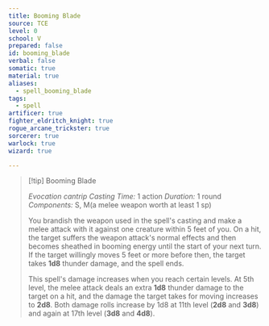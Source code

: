 ```yaml
---
title: Booming Blade
source: TCE
level: 0
school: V
prepared: false
id: booming_blade
verbal: false
somatic: true
material: true
aliases:
  - spell_booming_blade
tags:
  - spell
artificer: true
fighter_eldritch_knight: true
rogue_arcane_trickster: true
sorcerer: true
warlock: true
wizard: true

---
```

>[!tip] Booming Blade
>
> *Evocation cantrip*
> *Casting Time:* 1 action
> *Duration:* 1 round
> *Components:* S, M(a melee weapon worth at least 1 sp)
>
>You brandish the weapon used in the spell's casting and make a melee attack with it against one creature within 5 feet of you. On a hit, the target suffers the weapon attack's normal effects and then becomes sheathed in booming energy until the start of your next turn. If the target willingly moves 5 feet or more before then, the target takes **1d8** thunder damage, and the spell ends.
>
>This spell's damage increases when you reach certain levels. At 5th level, the melee attack deals an extra **1d8** thunder damage to the target on a hit, and the damage the target takes for moving increases to **2d8**. Both damage rolls increase by 1d8 at 11th level (**2d8** and **3d8**) and again at 17th level (**3d8** and **4d8**).
>

